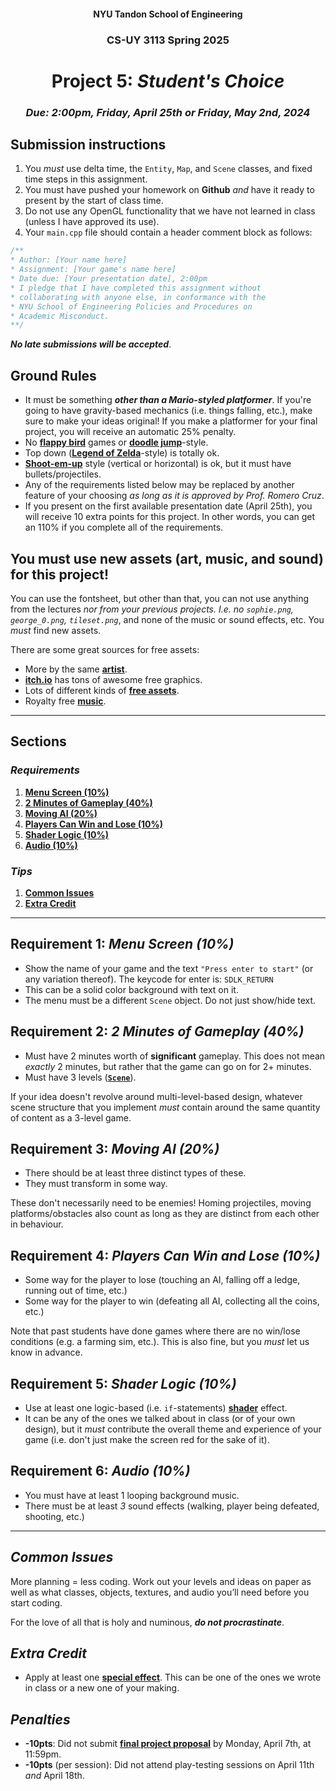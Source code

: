 <h4 align=center>NYU Tandon School of Engineering<h4>
<h3 align=center>CS-UY 3113 Spring 2025</h3>
<h1 align=center>Project 5: <em>Student's Choice</em></h1>
<h3 align=center><em>Due: 2:00pm, Friday, April 25th <em>or</em> Friday, May 2nd, 2024</em></h3>
 
## Submission instructions

1. You _must_ use delta time, the `Entity`, `Map`, and `Scene` classes, and fixed time steps in this assignment.
2. You must have pushed your homework on **Github** _and_ have it ready to present by the start of class time.
3. Do not use any OpenGL functionality that we have not learned in class (unless I have approved its use).
4. Your `main.cpp` file should contain a header comment block as follows:

```c++
/**
* Author: [Your name here]
* Assignment: [Your game's name here]
* Date due: [Your presentation date], 2:00pm
* I pledge that I have completed this assignment without
* collaborating with anyone else, in conformance with the
* NYU School of Engineering Policies and Procedures on
* Academic Misconduct.
**/
```

***No late submissions will be accepted***.

## Ground Rules

- It must be something ***other than a Mario-styled platformer***. If you're going to have gravity-based mechanics (i.e. things falling, etc.), make sure to make your ideas original! If you make a platformer for your final project, you will receive an automatic 25% penalty.
- No [**flappy bird**](https://youtu.be/fQoJZuBwrkU) games or [**doodle jump**](https://youtu.be/wjofzwaC_Oo)-style.
- Top down ([**Legend of Zelda**](https://youtu.be/UQlP9sHf5Ho?t=1473)-style) is totally ok.
- [**Shoot-em-up**](https://en.wikipedia.org/wiki/Shoot_'em_up) style (vertical or horizontal) is ok, but it must have bullets/projectiles.
- Any of the requirements listed below may be replaced by another feature of your choosing _as long as it is approved by Prof. Romero Cruz_.
- If you present on the first available presentation date (April 25th), you will receive 10 extra points for this project. In other words, you can get an 110% if you complete all of the requirements.

## You must use new assets (art, music, and sound) for this project!

You can use the fontsheet, but other than that, you can not use anything from the lectures _nor from your previous projects. I.e. no `sophie.png`, `george_0.png`, `tileset.png`_, and none of the music or sound effects, etc. You _must_ find new assets.

There are some great sources for free assets:
- More by the same [**artist**](https://kenney.nl/assets).
- [**itch.io**](https://itch.io/game-assets/free) has tons of awesome free graphics.
- Lots of different kinds of [**free assets**](https://opengameart.org/).
- Royalty free [**music**](https://incompetech.com/music/royalty-free/music.html).

---

## Sections

### _Requirements_

1. [**Menu Screen (10%)**](#1)
2. [**2 Minutes of Gameplay (40%)**](#2)
3. [**Moving AI (20%)**](#3)
4. [**Players Can Win and Lose (10%)**](#4)
5. [**Shader Logic (10%)**](#5)
6. [**Audio (10%)**](#6)

### _Tips_

1. [**Common Issues**](#7)
2. [**Extra Credit**](#8)

---

<a id="1"></a>

## Requirement 1: _Menu Screen (10%)_

- Show the name of your game and the text `"Press enter to start"` (or any variation thereof). The keycode for enter is: `SDLK_RETURN`
- This can be a solid color background with text on it.
- The menu must be a different `Scene` object. Do not just show/hide text.

<a id="2"></a>

## Requirement 2: _2 Minutes of Gameplay (40%)_

- Must have 2 minutes worth of **significant** gameplay. This does not mean _exactly_ 2 minutes, but rather that the game can go on for 2+ minutes.
- Must have 3 levels ([**`Scene`**](https://github.com/sebastianromerocruz/CS3113-material/tree/main/lectures/scenes)).

If your idea doesn't revolve around multi-level-based design, whatever scene structure that you implement _must_ contain around the same quantity of content as a 3-level game.

<a id="3"></a>

## Requirement 3: _Moving AI (20%)_

- There should be at least three distinct types of these.
- They must transform in some way.

These don't necessarily need to be enemies! Homing projectiles, moving platforms/obstacles also count as long as they are distinct from each other in behaviour.

<a id="4"></a>

## Requirement 4: _Players Can Win and Lose (10%)_

- Some way for the player to lose (touching an AI, falling off a ledge, running out of time, etc.)
- Some way for the player to win (defeating all AI, collecting all the coins, etc.)

Note that past students have done games where there are no win/lose conditions (e.g. a farming sim, etc.). This is also fine, but you _must_ let us know in advance.

<a id="5"></a>

## Requirement 5: _Shader Logic (10%)_

- Use at least one logic-based (i.e. `if`-statements) [**shader**](https://github.com/sebastianromerocruz/CS3113-material/tree/main/lectures/shaders) effect.
- It can be any of the ones we talked about in class (or of your own design), but it _must_ contribute the overall theme and experience of your game (i.e. don't just make the screen red for the sake of it).

<a id="6"></a>

## Requirement 6: _Audio (10%)_

- You must have at least 1 looping background music.
- There must be at least _3_ sound effects (walking, player being defeated, shooting, etc.)

---

<a id="7"></a>

## _Common Issues_

More planning = less coding. Work out your levels and ideas on paper as well as what classes, objects, textures, and audio you’ll need before you start coding.

For the love of all that is holy and numinous, ***do not procrastinate***.

<a id="8"></a>

## _Extra Credit_

- Apply at least one [**special effect**](https://github.com/sebastianromerocruz/CS3113-material/tree/main/lectures/fx). This can be one of the ones we wrote in class or a new one of your making.

<a id="9"></a>

## _Penalties_

- **-10pts**: Did not submit [**final project proposal**](https://docs.google.com/forms/d/e/1FAIpQLSe5kFjcfwXpOFLlbW_mB4rPsYHKQXgepdD5ImE2ZCW6v7qUfA/viewform?usp=sharing) by Monday, April 7th, at 11:59pm.
- **-10pts** (per session): Did not attend play-testing sessions on April 11th _and_ April 18th.